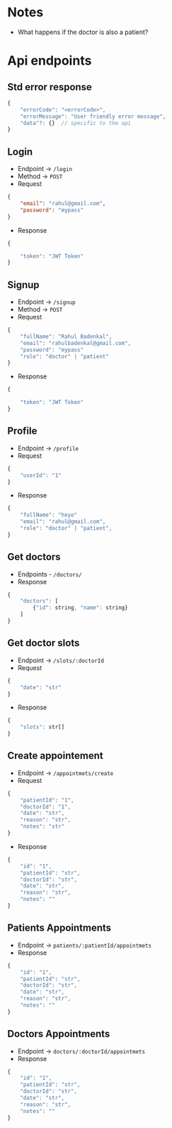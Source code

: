 # Notes
- What happens if the doctor is also a patient?

# Api endpoints


## Std error response
```javascript
{
    "errorCode": "<errorCode>",
    "errorMessage": "User friendly error message",
    "data"?: {}  // specific to the api
}
```


## Login
- Endpoint -> `/login`
- Method -> `POST`
- Request
```json
{
    "email": "rahul@gmail.com",
    "password": "mypass"
}
```
- Response
```javascript
{

    "token": "JWT Token"
}
```

## Signup
- Endpoint -> `/signup`
- Method -> `POST`
- Request
```javascript
{
    "fullName": "Rahul Badenkal",
    "email": "rahulbadenkal@gmail.com",
    "password": "mypass"
    "role": "doctor" | "patient"
}
```
- Response
```javascript
{

    "token": "JWT Token"
}
```

## Profile
- Endpoint -> `/profile`
- Request 
```javascript
{
    "userId": "1"
}
```
- Response 
```javascript
{
    "fullName": "heyo"
    "email": "rahul@gmail.com",
    "role": "doctor" | "patient",
}

```

## Get doctors
- Endpoints - `/doctors/`
- Response
```javascript
{
    "doctors": [
        {"id": string, "name": string}
    ]
}
```

## Get doctor slots
- Endpoint -> `/slots/:doctorId`
- Request 
```javascript
{
    "date": "str"
}

```
- Response 
```javascript
{
    "slots": str[]
}
```

## Create appointement
- Endpoint -> `/appointmets/create`
- Request 
```javascript
{
    "patientId": "1",
    "doctorId": "1",
    "date": "str",
    "reason": "str",
    "notes": "str"
}
```
- Response 
```javascript
{
    "id": "1",
    "patientId": "str",
    "doctorId": "str",
    "date": "str",
    "reason": "str",
    "notes": ""
}
```

## Patients Appointments
- Endpoint -> `patients/:patientId/appointmets`
- Response
```javascript
{
    "id": "1",
    "patientId": "str",
    "doctorId": "str",
    "date": "str",
    "reason": "str",
    "notes": ""
}
```

## Doctors Appointments
- Endpoint -> `doctors/:doctorId/appointmets`
- Response
```javascript
{
    "id": "1",
    "patientId": "str",
    "doctorId": "str",
    "date": "str",
    "reason": "str",
    "notes": ""
}
```

